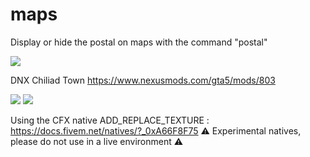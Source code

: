 # maps
Display or hide the postal on maps with the command "postal"

![](https://media4.giphy.com/media/v1.Y2lkPTc5MGI3NjExMnU0dTZ1NHVtZ3lzbGdtNGh4OTJvMTdoNHkzNXQwOHp2a3J6aHBrNyZlcD12MV9pbnRlcm5hbF9naWZfYnlfaWQmY3Q9Zw/i0hwKoOB4nyVmMenAN/giphy.gif)

DNX Chiliad Town 
https://www.nexusmods.com/gta5/mods/803

![](https://cdn.discordapp.com/attachments/932660212119252992/1229663469393940542/FiveM_b2944_GTAProcess_2024-04-16_07-45-09.png?ex=66e71819&is=66e5c699&hm=c958ff6407afd94be6a53fe11af3110b7a4c4ea8851c1448d90154f4e2c9fefb&.png)
![](https://cdn.discordapp.com/attachments/932660212119252992/1229663468135649310/FiveM_b2944_GTAProcess_2024-04-16_07-45-25.png?ex=66e71818&is=66e5c698&hm=ca19b60ad645a056b23bd7f8dc31097a3f9f69db16fbdcbfe71330975947424c&.png)


Using the CFX native ADD_REPLACE_TEXTURE : https://docs.fivem.net/natives/?_0xA66F8F75
⚠️ Experimental natives, please do not use in a live environment ⚠️


